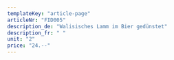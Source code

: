 ```yaml
---
templateKey: "article-page"
articleNr: "FID005"
description_de: "Walisisches Lamm im Bier gedünstet"
description_fr: " "
unit: "2"
price: "24.--"
---
```

